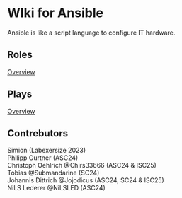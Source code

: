 # WIki for Ansible
Ansible is like a script language to configure IT hardware. 
## Roles
[Overview](roles/)
## Plays
[Overview](plays/)
## Contrebutors
Simion (Labexersize 2023) \
Philipp Gurtner (ASC24) \
Christoph Oehlrich @Chirs33666 (ASC24 & ISC25) \
Tobias @Submandarine (SC24) \
Johannis Dittrich @Jojodicus (ASC24, SC24 & ISC25) \
NiLS Lederer @NiLSLED (ASC24) 
